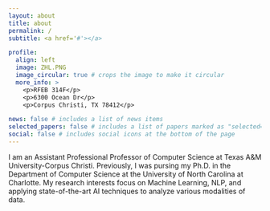 ```yaml
---
layout: about
title: about
permalink: /
subtitle: <a href='#'></a>

profile:
  align: left
  image: ZHL.PNG
  image_circular: true # crops the image to make it circular
  more_info: >
    <p>RFEB 314F</p>
    <p>6300 Ocean Dr</p>
    <p>Corpus Christi, TX 78412</p>

news: false # includes a list of news items
selected_papers: false # includes a list of papers marked as "selected={true}"
social: false # includes social icons at the bottom of the page
---
```


I am an Assistant Professional Professor of Computer Science at Texas A&M University-Corpus Christi. Previously, I was pursing my Ph.D. in the Department of Computer Science at the University of North Carolina at Charlotte. My research interests focus on Machine Learning, NLP, and applying state-of-the-art AI techniques to analyze various modalities of data.
